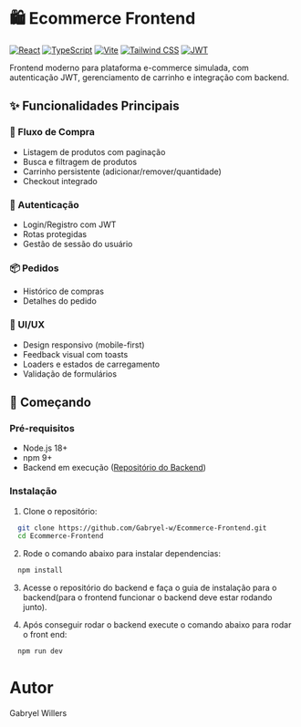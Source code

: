 # 🛍️ Ecommerce Frontend

[![React](https://img.shields.io/badge/React-18.2-%2361DAFB?logo=react)](https://reactjs.org/)
[![TypeScript](https://img.shields.io/badge/TypeScript-5.0-%23007ACC?logo=typescript)](https://www.typescriptlang.org/)
[![Vite](https://img.shields.io/badge/Vite-4.4-%23646CFF?logo=vite)](https://vitejs.dev/)
[![Tailwind CSS](https://img.shields.io/badge/Tailwind_CSS-3.3-%2338B2AC?logo=tailwind-css)](https://tailwindcss.com/)
[![JWT](https://img.shields.io/badge/JWT-Authentication-%23000000?logo=json-web-tokens)](https://jwt.io/)

Frontend moderno para plataforma e-commerce simulada, com autenticação JWT, gerenciamento de carrinho e integração com backend.


## ✨ Funcionalidades Principais

### 🛒 Fluxo de Compra
- Listagem de produtos com paginação
- Busca e filtragem de produtos
- Carrinho persistente (adicionar/remover/quantidade)
- Checkout integrado

### 🔐 Autenticação
- Login/Registro com JWT
- Rotas protegidas
- Gestão de sessão do usuário

### 📦 Pedidos
- Histórico de compras
- Detalhes do pedido

### 🎨 UI/UX
- Design responsivo (mobile-first)
- Feedback visual com toasts
- Loaders e estados de carregamento
- Validação de formulários

## 🚀 Começando

### Pré-requisitos
- Node.js 18+
- npm 9+
- Backend em execução ([Repositório do Backend](https://github.com/Gabryel-w/Ecommerce-Backend))

### Instalação

1. Clone o repositório:
```bash
  git clone https://github.com/Gabryel-w/Ecommerce-Frontend.git
  cd Ecommerce-Frontend
```
2. Rode o comando abaixo para instalar dependencias:

```bash
  npm install
```
3. Acesse o repositório do backend e faça o guia de instalação para o backend(para o frontend funcionar o backend deve estar rodando junto).

4. Após conseguir rodar o backend execute o comando abaixo para rodar o front end:

```bash
  npm run dev
```

# Autor

Gabryel Willers